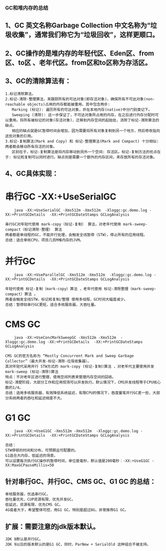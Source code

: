 ﻿### GC和堆内存的总结

## 1、GC 英文名称Garbage Collection 中文名称为“垃圾收集”，通常我们称它为“垃圾回收”，这样更顺口。

## 2、GC操作的是堆内存的年轻代区、Eden区、from区、to区 、老年代区。from区和to区称为存活区。

## 3、GC的清除算法有：

	1.标记清除算法。
	2.标记-清除-整理算法，来跟踪所有的可达对象(即存活对象)，确保所有不可达对象(non-reachable objects)占用的内存都能被重用。其中包含两步:
	   Marking (标记): 遍历所有的可达对象，并在本地内存(native)中分门别类记下。
	   Sweeping (清除): 这一步保证了，不可达对象所占用的内存，在之后进行内存分配时可以重用。将所有被标记的对象(存活对象)，迁移到内存空间的起始处，消除了标记-清除算法的缺点。
	   相应的缺点就是GC暂停时间会增加，因为需要将所有对象复制到另一个地方，然后修改指向这些对象的引用。
	3.标记-复制算法(Mark and Copy) 和 标记-整理算法(Mark and Compact) 十分相似: 两者都会移动所有存活的对象。
	   区别在于，标记-复制算法是将内存移动到另外一个空间: 存活区。标记-复制方法的优点在于: 标记和复制可以同时进行。缺点则是需要一个额外的内存区间，来存放所有的存活对象。
## 4、GC具体实现：

# 串行GC -XX:+UseSerialGC
```log
	java -XX:+UseSerialGC -Xms512m -Xmx512m  -Xloggc:gc.demo.log -XX:+PrintGCDetails  -XX:+PrintGCDateStamps GCLogAnalysis
```
	串行GC对年轻代使用 mark-copy（标记-复制） 算法，对老年代使用 mark-sweep-compact（标记清除-整理） 算法
	两者都是单线程的GC，不能并行处理，会触发全线暂停（STW），停止所有的应用线程。
	总结：适合单核CPU，项目几百M堆内存的JVM。

# 并行GC
```log
	java -XX:+UseParallelGC -Xms512m -Xmx512m  -Xloggc:gc.demo.log -XX:+PrintGCDetails  -XX:+PrintGCDateStamps GCLogAnalysis
```
	年轻代使用 标记-复制（mark-copy）算法 ，老年代使用 标记-清除整理（mark-sweep-compact）算法 。
	两者会触发全线STW，标记和复制/整理 使用多线程，GC时间大幅度减少。
	总结：暂停较串行GC更短，适合多核服务器，大吞吐量。

# CMS GC
```log
	java -XX:+UseConcMarkSweepGC -Xms512m -Xmx512m  -Xloggc:gc.demo.log -XX:+PrintGCDetails  -XX:+PrintGCDateStamps GCLogAnalysis
```
	CMS GC的官方名称为 “Mostly Concurrent Mark and Sweep Garbage Collector”（最大并发-标记-清除-垃圾收集器）。
	其对年轻代采用并行 STW方式的 mark-copy (标记-复制)算法 ，对老年代主要使用并发 mark-sweep (标记-清除)算法
	特点：不对老年区进行整理，使用空闲列表来管理内存空间的回收。
	标记-清楚阶段，大部分工作和应用现场可以并发执行。默认情况下，CMS并发线程等于CPU核心数的1/4。
	总结：适用多核服务器，有效降低系统延迟，有限CPU的情况下，吞度量笔并行GC差一些，大部分系统两者的吞吐和延迟相差不大。

# G1 GC
```log
	java -XX:+UseG1GC -Xms512m -Xmx512m  -Xloggc:gc.demo.log -XX:+PrintGCDetails  -XX:+PrintGCDateStamps GCLogAnalysis
```
	总结：
	STW停顿的时间和分布，可预期且可配置的。
	G1适合大内存，低延迟的场景。
	可以设置每次执行GC操作的暂停时间，单位是毫秒，默认值是200毫秒：-XX:+UseG1GC -XX:MaxGCPauseMillis=50    

## 针对串行GC、并行GC、CMS GC、G1 GC 的总结：
	单核服务器，优选串行GC。
	吞吐量优先，CUP资源有限，优先并发GC。
	低延迟，资源有限，优先CMS GC。
	4G或者大于，希望整体可控，用G1 GC。特别是超过8G，非常推荐G1 GC。

## 扩展：需要注意的jdk版本默认。
	JDK 8默认是并行GC。
	JDK 9以后的版本默认的是G1 GC，同时，ParNew + SerialOld 这种组合不被支持。






